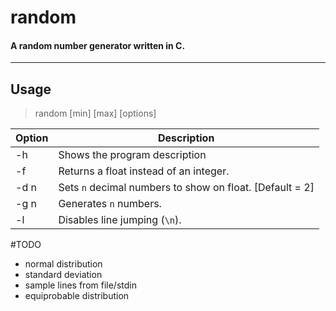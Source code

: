 # random
#### A random number generator written in C.

----------

## Usage
> random [min] [max] [options]

| Option | Description |
|--|--|
| -h | Shows the program description |
| -f | Returns a float instead of an integer. |
| -d n | Sets `n` decimal numbers to show on float. [Default = 2] |
| -g n | Generates `n` numbers. |
| -l | Disables line jumping (`\n`). |

#TODO
- normal distribution
- standard deviation
- sample lines from file/stdin
- equiprobable distribution
